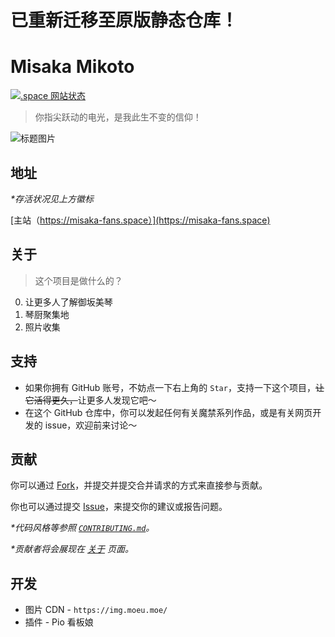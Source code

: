 # 已重新迁移至原版静态仓库！
# Misaka Mikoto

[![.space 网站状态](https://img.shields.io/website?down_color=f38ba8&label=misaka-fans.space&up_color=a6e3a1&url=https%3A%2F%2Fmisaka-fans.space)](https://misaka-fans.space)

> 你指尖跃动的电光，是我此生不变的信仰！

![标题图片](https://github.com/shbwb/misaka/blob/main/pic/0EE7D24A-F64D-4818-AEE8-E5C83A5696B3.jpeg)

## 地址

_\*存活状况见上方徽标_

[主站（https://misaka-fans.space）](https://misaka-fans.space)

## 关于

> 这个项目是做什么的？

0. 让更多人了解御坂美琴
1. 琴厨聚集地
2. 照片收集

## 支持

- 如果你拥有 GitHub 账号，不妨点一下右上角的 `Star`，支持一下这个项目，<del>让它活得更久，</del>让更多人发现它吧～
- 在这个 GitHub 仓库中，你可以发起任何有关魔禁系列作品，或是有关网页开发的 issue，欢迎前来讨论～

## 贡献

你可以通过 [Fork](https://github.com/Misaka-IoT/misaka-vue/fork)，并提交并提交合并请求的方式来直接参与贡献。

你也可以通过提交 [Issue](https://github.com/Misaka-IoT/misaka-vue/issues)，来提交你的建议或报告问题。

_\*代码风格等参照 [`CONTRIBUTING.md`](./CONTRIBUTING.md)。_

_\*贡献者将会展现在 [关于](https://misaka-fans.space/about) 页面。_

## 开发

- 图片 CDN - `https://img.moeu.moe/`
- 插件 - Pio 看板娘
